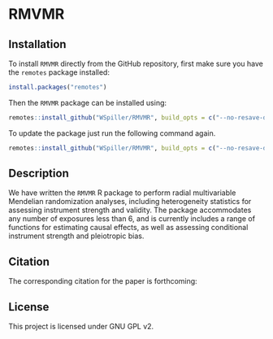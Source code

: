 # RMVMR

## Installation

To install `RMVMR` directly from the GitHub repository, first make sure you have the `remotes` package installed:

```r
install.packages("remotes")
```

Then the `RMVMR` package can be installed using:
```r
remotes::install_github("WSpiller/RMVMR", build_opts = c("--no-resave-data", "--no-manual"), build_vignettes = TRUE)
```

To update the package just run the following command again.
```r
remotes::install_github("WSpiller/RMVMR", build_opts = c("--no-resave-data", "--no-manual"), build_vignettes = TRUE)
``` 

## Description

We have written the `RMVMR` R package to perform radial multivariable Mendelian randomization analyses, including heterogeneity
statistics for assessing instrument strength and validity. The package accommodates any number of exposures less than 6,
and is currently includes a range of functions for estimating causal effects, as well as assessing conditional instrument strength and pleiotropic bias.



## Citation

The corresponding citation for the paper is forthcoming:

## License




This project is licensed under GNU GPL v2.
